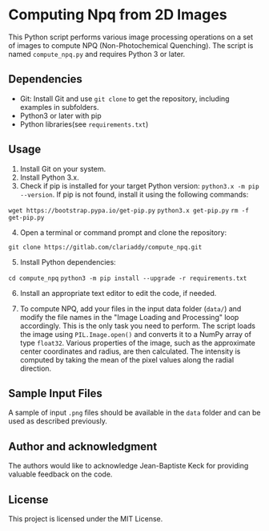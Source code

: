 # Computing Npq from 2D Images

This Python script performs various image processing operations on a set of images to compute NPQ (Non-Photochemical Quenching). The script is named `compute_npq.py` and requires Python 3 or later.

## Dependencies

- Git: Install Git and use `git clone` to get the repository, including examples in subfolders.
- Python3 or later with pip
- Python libraries(see `requirements.txt`)

## Usage

1. Install Git on your system. 
2. Install Python 3.x.
3. Check if pip is installed for your target Python version: `python3.x -m pip --version`. If pip is not found, install it using the following commands:

`wget https://bootstrap.pypa.io/get-pip.py`
`python3.x get-pip.py`
`rm -f get-pip.py`

4. Open a terminal or command prompt and clone the repository:

`git clone https://gitlab.com/clariaddy/compute_npq.git`

5. Install Python dependencies:

`cd compute_npq`
`python3 -m pip install --upgrade -r requirements.txt`

6. Install an appropriate text editor to edit the code, if needed.

7. To compute NPQ, add your files in the input data folder (`data/`) and modify the file names in the "Image Loading and Processing" loop accordingly. This is the only task you need to perform. The script loads the image using `PIL.Image.open()` and converts it to a NumPy array of type `float32`. Various properties of the image, such as the approximate center coordinates and radius, are then calculated. The intensity is computed by taking the mean of the pixel values along the radial direction.

## Sample Input Files

A sample of input `.png` files should be available in the `data` folder and can be used as described previously.

## Author and acknowledgment
The authors would like to acknowledge Jean-Baptiste Keck for providing valuable feedback on the code.

## License
This project is licensed under the MIT License.

